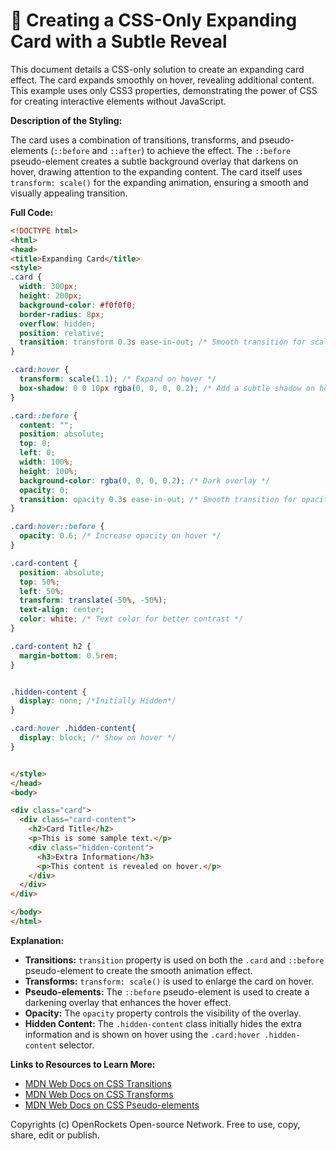 # 🐞 Creating a CSS-Only Expanding Card with a Subtle Reveal


This document details a CSS-only solution to create an expanding card effect.  The card expands smoothly on hover, revealing additional content. This example uses only CSS3 properties, demonstrating the power of CSS for creating interactive elements without JavaScript.


**Description of the Styling:**

The card uses a combination of transitions, transforms, and pseudo-elements (`::before` and `::after`) to achieve the effect.  The `::before` pseudo-element creates a subtle background overlay that darkens on hover, drawing attention to the expanding content.  The card itself uses `transform: scale()` for the expanding animation, ensuring a smooth and visually appealing transition.


**Full Code:**

```html
<!DOCTYPE html>
<html>
<head>
<title>Expanding Card</title>
<style>
.card {
  width: 300px;
  height: 200px;
  background-color: #f0f0f0;
  border-radius: 8px;
  overflow: hidden;
  position: relative;
  transition: transform 0.3s ease-in-out; /* Smooth transition for scaling */
}

.card:hover {
  transform: scale(1.1); /* Expand on hover */
  box-shadow: 0 0 10px rgba(0, 0, 0, 0.2); /* Add a subtle shadow on hover */
}

.card::before {
  content: "";
  position: absolute;
  top: 0;
  left: 0;
  width: 100%;
  height: 100%;
  background-color: rgba(0, 0, 0, 0.2); /* Dark overlay */
  opacity: 0;
  transition: opacity 0.3s ease-in-out; /* Smooth transition for opacity */
}

.card:hover::before {
  opacity: 0.6; /* Increase opacity on hover */
}

.card-content {
  position: absolute;
  top: 50%;
  left: 50%;
  transform: translate(-50%, -50%);
  text-align: center;
  color: white; /* Text color for better contrast */
}

.card-content h2 {
  margin-bottom: 0.5rem;
}


.hidden-content {
  display: none; /*Initially Hidden*/
}

.card:hover .hidden-content{
  display: block; /* Show on hover */
}


</style>
</head>
<body>

<div class="card">
  <div class="card-content">
    <h2>Card Title</h2>
    <p>This is some sample text.</p>
    <div class="hidden-content">
      <h3>Extra Information</h3>
      <p>This content is revealed on hover.</p>
    </div>
  </div>
</div>

</body>
</html>
```

**Explanation:**

* **Transitions:**  `transition` property is used on both the `.card` and `::before` pseudo-element to create the smooth animation effect.  
* **Transforms:** `transform: scale()` is used to enlarge the card on hover.
* **Pseudo-elements:** The `::before` pseudo-element is used to create a darkening overlay that enhances the hover effect.
* **Opacity:**  The `opacity` property controls the visibility of the overlay.
* **Hidden Content:** The `.hidden-content` class initially hides the extra information and is shown on hover using the `.card:hover .hidden-content` selector.


**Links to Resources to Learn More:**

* [MDN Web Docs on CSS Transitions](https://developer.mozilla.org/en-US/docs/Web/CSS/transition)
* [MDN Web Docs on CSS Transforms](https://developer.mozilla.org/en-US/docs/Web/CSS/transform)
* [MDN Web Docs on CSS Pseudo-elements](https://developer.mozilla.org/en-US/docs/Web/CSS/Pseudo-elements)


Copyrights (c) OpenRockets Open-source Network. Free to use, copy, share, edit or publish.

